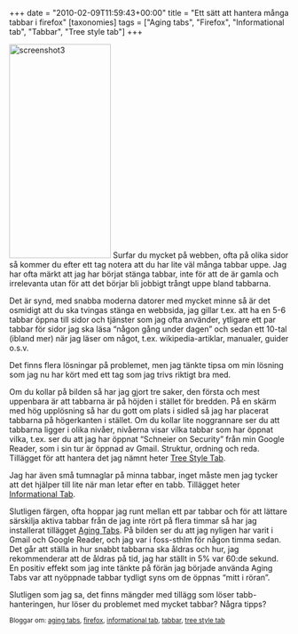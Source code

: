 +++
date = "2010-02-09T11:59:43+00:00"
title = "Ett sätt att hantera många tabbar i firefox"
[taxonomies]
tags = ["Aging tabs", "Firefox", "Informational tab", "Tabbar", "Tree style tab"]
+++

[<img class="alignleft size-full wp-image-791" title="screenshot3" src="/images/2010/02/screenshot3.png" alt="screenshot3" width="183" height="385" />][1] Surfar du mycket på webben, ofta på olika sidor så kommer du efter ett tag notera att du har lite väl många tabbar uppe. Jag har ofta märkt att jag har börjat stänga tabbar, inte för att de är gamla och irrelevanta utan för att det börjar bli jobbigt trångt uppe bland tabbarna.

Det är synd, med snabba moderna datorer med mycket minne så är det osmidigt att du ska tvingas stänga en webbsida, jag gillar t.ex. att ha en 5-6 tabbar öppna till sidor och tjänster som jag ofta använder, ytligare ett par tabbar för sidor jag ska läsa &#8220;någon gång under dagen&#8221; och sedan ett 10-tal (ibland mer) när jag läser om något, t.ex. wikipedia-artiklar, manualer, guider o.s.v.

Det finns flera lösningar på problemet, men jag tänkte tipsa om min lösning som jag nu har kört med ett tag som jag trivs riktigt bra med.

Om du kollar på bilden så har jag gjort tre saker, den första och mest uppenbara är att tabbarna är på höjden i stället för bredden. På en skärm med hög upplösning så har du gott om plats i sidled så jag har placerat tabbarna på högerkanten i stället. Om du kollar lite noggrannare ser du att tabbarna ligger i olika nivåer, nivåerna visar vilka tabbar som har öppnat vilka, t.ex. ser du att jag har öppnat &#8220;Schneier on Security&#8221; från min Google Reader, som i sin tur är öppnad av Gmail. Struktur, ordning och reda. Tillägget för att hantera det jag nämnt heter [Tree Style Tab][2].

Jag har även små tumnaglar på minna tabbar, inget måste men jag tycker att det hjälper till lite när man letar efter en tabb. Tillägget heter [Informational Tab][3].

Slutligen färgen, ofta hoppar jag runt mellan ett par tabbar och för att lättare särskilja aktiva tabbar från de jag inte rört på flera timmar så har jag installerat tillägget [Aging Tabs][4]. På bilden ser du att jag nyligen har varit i Gmail och Google Reader, och jag var i foss-sthlm för någon timma sedan. Det går att ställa in hur snabbt tabbarna ska åldras och hur, jag rekommenderar att de åldras på tid, jag har ställt in 5% var 60:de sekund. En positiv effekt som jag inte tänkte på förän jag började använda Aging Tabs var att nyöppnade tabbar tydligt syns om de öppnas &#8220;mitt i röran&#8221;.

Slutligen som jag sa, det finns mängder med tillägg som löser tabb-hanteringen, hur löser du problemet med mycket tabbar? Några tipps?

<small> <p class='technorati-tags'>
  Bloggar om: <a class='technorati-link' href='http://bloggar.se/om/aging+tabs' rel='tag' target='_self'>aging tabs</a>, <a class='technorati-link' href='http://bloggar.se/om/firefox' rel='tag' target='_self'>firefox</a>, <a class='technorati-link' href='http://bloggar.se/om/informational+tab' rel='tag' target='_self'>informational tab</a>, <a class='technorati-link' href='http://bloggar.se/om/tabbar' rel='tag' target='_self'>tabbar</a>, <a class='technorati-link' href='http://bloggar.se/om/tree+style+tab' rel='tag' target='_self'>tree style tab</a>
</p></small>

 [1]: /images/2010/02/screenshot3.png
 [2]: https://addons.mozilla.org/en-US/firefox/addon/5890
 [3]: https://addons.mozilla.org/en-US/firefox/addon/4930
 [4]: https://addons.mozilla.org/en-US/firefox/addon/3542
